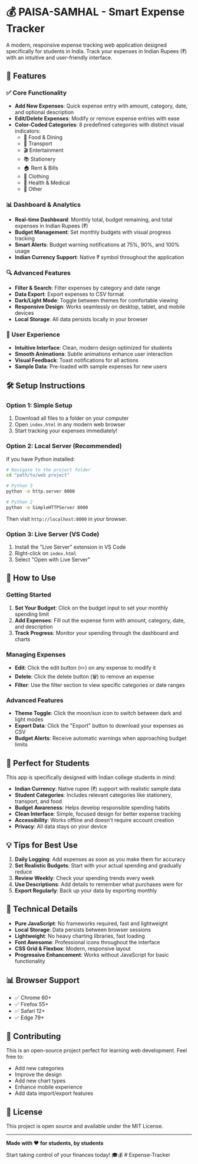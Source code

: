 # 💰 PAISA-SAMHAL - Smart Expense Tracker

A modern, responsive expense tracking web application designed specifically for students in India. Track your expenses in Indian Rupees (₹) with an intuitive and user-friendly interface.

## 🚀 Features

### ✅ Core Functionality
- **Add New Expenses**: Quick expense entry with amount, category, date, and optional description
- **Edit/Delete Expenses**: Modify or remove expense entries with ease
- **Color-Coded Categories**: 8 predefined categories with distinct visual indicators:
  - 🍕 Food & Dining
  - 🚌 Transport
  - 🎬 Entertainment
  - 📚 Stationery
  - 🏠 Rent & Bills
  - 👕 Clothing
  - 💊 Health & Medical
  - 🔧 Other

### 📊 Dashboard & Analytics
- **Real-time Dashboard**: Monthly total, budget remaining, and total expenses in Indian Rupees (₹)
- **Budget Management**: Set monthly budgets with visual progress tracking
- **Smart Alerts**: Budget warning notifications at 75%, 90%, and 100% usage
- **Indian Currency Support**: Native ₹ symbol throughout the application

### 🔍 Advanced Features
- **Filter & Search**: Filter expenses by category and date range
- **Data Export**: Export expenses to CSV format
- **Dark/Light Mode**: Toggle between themes for comfortable viewing
- **Responsive Design**: Works seamlessly on desktop, tablet, and mobile devices
- **Local Storage**: All data persists locally in your browser

### 🎨 User Experience
- **Intuitive Interface**: Clean, modern design optimized for students
- **Smooth Animations**: Subtle animations enhance user interaction
- **Visual Feedback**: Toast notifications for all actions
- **Sample Data**: Pre-loaded with sample expenses for new users

## 🛠 Setup Instructions

### Option 1: Simple Setup
1. Download all files to a folder on your computer
2. Open `index.html` in any modern web browser
3. Start tracking your expenses immediately!

### Option 2: Local Server (Recommended)
If you have Python installed:
```bash
# Navigate to the project folder
cd "path/to/web project"

# Python 3
python -m http.server 8000

# Python 2
python -m SimpleHTTPServer 8000
```
Then visit `http://localhost:8000` in your browser.

### Option 3: Live Server (VS Code)
1. Install the "Live Server" extension in VS Code
2. Right-click on `index.html`
3. Select "Open with Live Server"

## 📱 How to Use

### Getting Started
1. **Set Your Budget**: Click on the budget input to set your monthly spending limit
2. **Add Expenses**: Fill out the expense form with amount, category, date, and description
3. **Track Progress**: Monitor your spending through the dashboard and charts

### Managing Expenses
- **Edit**: Click the edit button (✏️) on any expense to modify it
- **Delete**: Click the delete button (🗑️) to remove an expense
- **Filter**: Use the filter section to view specific categories or date ranges

### Advanced Features
- **Theme Toggle**: Click the moon/sun icon to switch between dark and light modes
- **Export Data**: Click the "Export" button to download your expenses as CSV
- **Budget Alerts**: Receive automatic warnings when approaching budget limits

## 🎯 Perfect for Students

This app is specifically designed with Indian college students in mind:
- **Indian Currency**: Native rupee (₹) support with realistic sample data
- **Student Categories**: Includes relevant categories like stationery, transport, and food
- **Budget Awareness**: Helps develop responsible spending habits
- **Clean Interface**: Simple, focused design for better expense tracking
- **Accessibility**: Works offline and doesn't require account creation
- **Privacy**: All data stays on your device

## 💡 Tips for Best Use

1. **Daily Logging**: Add expenses as soon as you make them for accuracy
2. **Set Realistic Budgets**: Start with your actual spending and gradually reduce
3. **Review Weekly**: Check your spending trends every week
4. **Use Descriptions**: Add details to remember what purchases were for
5. **Export Regularly**: Back up your data by exporting monthly

## 🔧 Technical Details

- **Pure JavaScript**: No frameworks required, fast and lightweight
- **Local Storage**: Data persists between browser sessions
- **Lightweight**: No heavy charting libraries, fast loading
- **Font Awesome**: Professional icons throughout the interface
- **CSS Grid & Flexbox**: Modern, responsive layout
- **Progressive Enhancement**: Works without JavaScript for basic functionality

## 📊 Browser Support

- ✅ Chrome 60+
- ✅ Firefox 55+
- ✅ Safari 12+
- ✅ Edge 79+

## 🤝 Contributing

This is an open-source project perfect for learning web development. Feel free to:
- Add new categories
- Improve the design
- Add new chart types
- Enhance mobile experience
- Add data import/export features

## 📄 License

This project is open source and available under the MIT License.

---

**Made with ❤️ for students, by students**

Start taking control of your finances today! 🎓💰
#   E x p e n s e - T r a c k e r 
 
 
